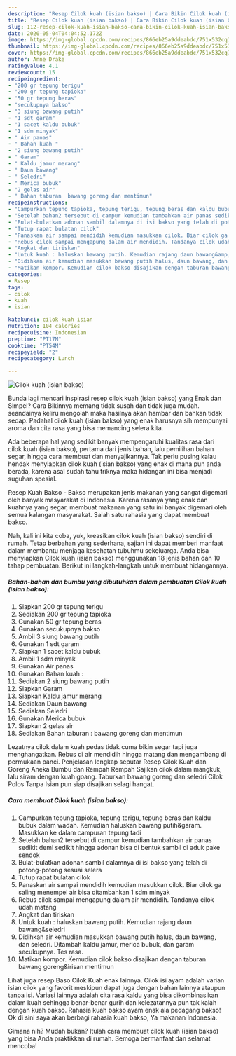 ```yaml
---
description: "Resep Cilok kuah (isian bakso) | Cara Bikin Cilok kuah (isian bakso) Yang Lezat Sekali"
title: "Resep Cilok kuah (isian bakso) | Cara Bikin Cilok kuah (isian bakso) Yang Lezat Sekali"
slug: 112-resep-cilok-kuah-isian-bakso-cara-bikin-cilok-kuah-isian-bakso-yang-lezat-sekali
date: 2020-05-04T04:04:52.172Z
image: https://img-global.cpcdn.com/recipes/866eb25a9ddeabdc/751x532cq70/cilok-kuah-isian-bakso-foto-resep-utama.jpg
thumbnail: https://img-global.cpcdn.com/recipes/866eb25a9ddeabdc/751x532cq70/cilok-kuah-isian-bakso-foto-resep-utama.jpg
cover: https://img-global.cpcdn.com/recipes/866eb25a9ddeabdc/751x532cq70/cilok-kuah-isian-bakso-foto-resep-utama.jpg
author: Anne Drake
ratingvalue: 4.1
reviewcount: 15
recipeingredient:
- "200 gr tepung terigu"
- "200 gr tepung tapioka"
- "50 gr tepung beras"
- "secukupnya bakso"
- "3 siung bawang putih"
- "1 sdt garam"
- "1 sacet kaldu bubuk"
- "1 sdm minyak"
- " Air panas"
- " Bahan kuah "
- "2 siung bawang putih"
- " Garam"
- " Kaldu jamur merang"
- " Daun bawang"
- " Seledri"
- " Merica bubuk"
- "2 gelas air"
- " Bahan taburan  bawang goreng dan mentimun"
recipeinstructions:
- "Campurkan tepung tapioka, tepung terigu, tepung beras dan kaldu bubuk dalam wadah. Kemudian haluskan bawang putih&amp;garam. Masukkan ke dalam campuran tepung tadi"
- "Setelah bahan2 tersebut di campur kemudian tambahkan air panas sedikit demi sedikit hingga adonan bisa di bentuk sambil di aduk pake sendok"
- "Bulat-bulatkan adonan sambil dalamnya di isi bakso yang telah di potong-potong sesuai selera"
- "Tutup rapat bulatan cilok"
- "Panaskan air sampai mendidih kemudian masukkan cilok. Biar cilok ga saling menempel air bisa ditambahkan 1 sdm minyak"
- "Rebus cilok sampai mengapung dalam air mendidih. Tandanya cilok udah matang"
- "Angkat dan tiriskan"
- "Untuk kuah : haluskan bawang putih. Kemudian rajang daun bawang&amp;seledri"
- "Didihkan air kemudian masukkan bawang putih halus, daun bawang, dan seledri. Ditambah kaldu jamur, merica bubuk, dan garam secukupnya. Tes rasa."
- "Matikan kompor. Kemudian cilok bakso disajikan dengan taburan bawang goreng&amp;irisan mentimun"
categories:
- Resep
tags:
- cilok
- kuah
- isian

katakunci: cilok kuah isian 
nutrition: 104 calories
recipecuisine: Indonesian
preptime: "PT17M"
cooktime: "PT54M"
recipeyield: "2"
recipecategory: Lunch

---
```



![Cilok kuah (isian bakso)](https://img-global.cpcdn.com/recipes/866eb25a9ddeabdc/751x532cq70/cilok-kuah-isian-bakso-foto-resep-utama.jpg)

Bunda lagi mencari inspirasi resep cilok kuah (isian bakso) yang Enak dan Simpel? Cara Bikinnya memang tidak susah dan tidak juga mudah. seandainya keliru mengolah maka hasilnya akan hambar dan bahkan tidak sedap. Padahal cilok kuah (isian bakso) yang enak harusnya sih mempunyai aroma dan cita rasa yang bisa memancing selera kita.

Ada beberapa hal yang sedikit banyak mempengaruhi kualitas rasa dari cilok kuah (isian bakso), pertama dari jenis bahan, lalu pemilihan bahan segar, hingga cara membuat dan menyajikannya. Tak perlu pusing kalau hendak menyiapkan cilok kuah (isian bakso) yang enak di mana pun anda berada, karena asal sudah tahu triknya maka hidangan ini bisa menjadi suguhan spesial.

Resep Kuah Bakso - Bakso merupakan jenis makanan yang sangat digemari oleh banyak masyarakat di Indonesia. Karena rasanya yang enak dan kuahnya yang segar, membuat makanan yang satu ini banyak digemari oleh semua kalangan masyarakat. Salah satu rahasia yang dapat membuat bakso.


Nah, kali ini kita coba, yuk, kreasikan cilok kuah (isian bakso) sendiri di rumah. Tetap berbahan yang sederhana, sajian ini dapat memberi manfaat dalam membantu menjaga kesehatan tubuhmu sekeluarga. Anda bisa menyiapkan Cilok kuah (isian bakso) menggunakan 18 jenis bahan dan 10 tahap pembuatan. Berikut ini langkah-langkah untuk membuat hidangannya.

<!--inarticleads1-->

##### Bahan-bahan dan bumbu yang dibutuhkan dalam pembuatan Cilok kuah (isian bakso):

1. Siapkan 200 gr tepung terigu
1. Sediakan 200 gr tepung tapioka
1. Gunakan 50 gr tepung beras
1. Gunakan secukupnya bakso
1. Ambil 3 siung bawang putih
1. Gunakan 1 sdt garam
1. Siapkan 1 sacet kaldu bubuk
1. Ambil 1 sdm minyak
1. Gunakan  Air panas
1. Gunakan  Bahan kuah :
1. Sediakan 2 siung bawang putih
1. Siapkan  Garam
1. Siapkan  Kaldu jamur merang
1. Sediakan  Daun bawang
1. Sediakan  Seledri
1. Gunakan  Merica bubuk
1. Siapkan 2 gelas air
1. Sediakan  Bahan taburan : bawang goreng dan mentimun


Lezatnya cilok dalam kuah pedas tidak cuma bikin segar tapi juga menghangatkan. Rebus di air mendidih hingga matang dan mengambang di permukaan panci. Penjelasan lengkap seputar Resep Cilok Kuah dan Goreng Aneka Bumbu dan Rempah Rempah Sajikan cilok dalam mangkuk, lalu siram dengan kuah goang. Taburkan bawang goreng dan seledri Cilok Polos Tanpa Isian pun siap disajikan selagi hangat. 

<!--inarticleads2-->

##### Cara membuat Cilok kuah (isian bakso):

1. Campurkan tepung tapioka, tepung terigu, tepung beras dan kaldu bubuk dalam wadah. Kemudian haluskan bawang putih&amp;garam. Masukkan ke dalam campuran tepung tadi
1. Setelah bahan2 tersebut di campur kemudian tambahkan air panas sedikit demi sedikit hingga adonan bisa di bentuk sambil di aduk pake sendok
1. Bulat-bulatkan adonan sambil dalamnya di isi bakso yang telah di potong-potong sesuai selera
1. Tutup rapat bulatan cilok
1. Panaskan air sampai mendidih kemudian masukkan cilok. Biar cilok ga saling menempel air bisa ditambahkan 1 sdm minyak
1. Rebus cilok sampai mengapung dalam air mendidih. Tandanya cilok udah matang
1. Angkat dan tiriskan
1. Untuk kuah : haluskan bawang putih. Kemudian rajang daun bawang&amp;seledri
1. Didihkan air kemudian masukkan bawang putih halus, daun bawang, dan seledri. Ditambah kaldu jamur, merica bubuk, dan garam secukupnya. Tes rasa.
1. Matikan kompor. Kemudian cilok bakso disajikan dengan taburan bawang goreng&amp;irisan mentimun


Lihat juga resep Baso Cilok Kuah enak lainnya. Cilok isi ayam adalah varian isian cilok yang favorit meskipun dapat juga dengan bahan lainnya ataupun tanpa isi. Variasi lainnya adalah cita rasa kaldu yang bisa dikombinasikan dalam kuah sehingga benar-benar gurih dan kelezatannya pun tak kalah dengan kuah bakso. Rahasia kuah bakso ayam enak ala pedagang bakso! Ok di sini saya akan berbagi rahasia kuah bakso, Ya makanan Indonesia. 

Gimana nih? Mudah bukan? Itulah cara membuat cilok kuah (isian bakso) yang bisa Anda praktikkan di rumah. Semoga bermanfaat dan selamat mencoba!

